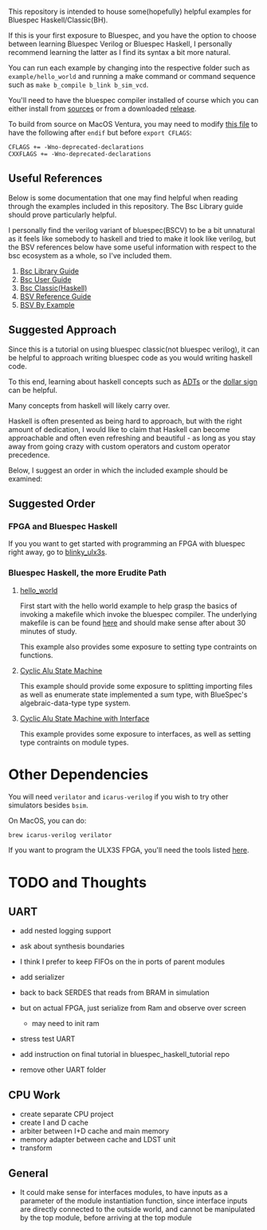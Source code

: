 This repository is intended to house some(hopefully) helpful examples for Bluespec Haskell/Classic(BH).

If this is your first exposure to Bluespec, and you have the option to choose
between learning Bluespec Verilog or Bluespec Haskell, I personally recommend learning 
the latter as I find its syntax a bit more natural.

You can run each example by changing into the respective folder such as ``example/hello_world`` and running a make command or command sequence such as ``make b_compile b_link b_sim_vcd``.

You'll need to have the bluespec compiler installed of course which you can either install from [sources](https://github.com/B-Lang-org/bsc/blob/main/INSTALL.md#compiling-bsc-from-source) or from a downloaded [release](https://github.com/B-Lang-org/bsc/releases/tag/2022.01).

To build from source on MacOS Ventura, you may need to modify [this file](https://github.com/B-Lang-org/bsc/blob/af852df596fcf41f578978c89765adcb6d4839f9/platform.mk#L54) to have the following after ``endif`` but before ``export CFLAGS``:

```make
CFLAGS += -Wno-deprecated-declarations
CXXFLAGS += -Wno-deprecated-declarations
```

## Useful References

Below is some documentation that one may find helpful when reading through the examples included in this repository. The Bsc Library guide should prove particularly helpful.

I personally find the verilog variant of bluespec(BSCV) to be a bit unnatural as it feels like somebody to haskell and tried to make it look like verilog, but the BSV references below have some useful information with respect to the bsc ecosystem as a whole, so I've included them.

1. [Bsc Library Guide](https://github.com/B-Lang-org/bsc/releases/download/2022.01/bsc_libraries_ref_guide.pdf)
2. [Bsc User Guide](https://github.com/B-Lang-org/bsc/releases/download/2022.01/bsc_user_guide.pdf)
3. [Bsc Classic(Haskell)](https://github.com/B-Lang-org/Documentation/raw/master/Language_Spec/bsv-reference-guide.pdf)
4. [BSV Reference Guide](https://github.com/B-Lang-org/Documentation/raw/master/Language_Spec/bsv-reference-guide.pdf)
5. [BSV By Example](http://csg.csail.mit.edu/6.S078/6_S078_2012_www/resources/bsv_by_example.pdf)

## Suggested Approach

Since this is a tutorial on using bluespec classic(not bluespec verilog), it can be
helpful to approach writing bluespec code as you would writing haskell code.

To this end, learning about haskell concepts such as 
[ADTs](https://wiki.haskell.org/Algebraic_data_type) or the 
[dollar sign](https://typeclasses.com/featured/dollar) can be helpful.

Many concepts from haskell will likely carry over.

Haskell is often presented as being hard to approach, but with the right amount of
dedication, I would like to claim that Haskell can become approachable and often 
even refreshing and beautiful - as long as you stay away from going crazy with custom
operators and custom operator precedence.

Below, I suggest an order in which the included example should be examined:

## Suggested Order

### FPGA and Bluespec Haskell
If you you want to get started with programming an FPGA with bluespec right away, go to
[blinky_ulx3s](./examples/blinky_ulx3s).

### Bluespec Haskell, the more Erudite Path

1. [hello_world](./examples/hello_world/)

    First start with the hello world example to help grasp the basics of invoking a makefile which invoke the bluespec compiler. The underlying makefile is can be found [here](./Include_Makefile.mk) and should make sense after about 30 minutes of study.

    This example also provides some exposure to setting type contraints on functions.

2. [Cyclic Alu State Machine](./examples/state_machine/)

    This example should provide some exposure to splitting importing files as well as
    enumerate state implemented a sum type, with BlueSpec's algebraic-data-type type
    system.

3. [Cyclic Alu State Machine with Interface](./examples/state_machine_with_interface/)

    This example provides some exposure to interfaces, as well as setting type 
    contraints on module types.

# Other Dependencies

You will need ``verilator`` and ``icarus-verilog`` if you wish to try other simulators besides ``bsim``.

On MacOS, you can do:

```bash
brew icarus-verilog verilator
```

If you want to program the ULX3S FPGA, you'll need the tools listed 
[here](https://github.com/BracketMaster/bluespec_haskell_tutorial/tree/main/examples/blinky_ulx3s#programming-the-ulx3s).

# TODO and Thoughts
## UART
 - add nested logging support
 - ask about synthesis boundaries
 - I think I prefer to keep FIFOs on the in ports of parent modules
 - add serializer
 - back to back SERDES that reads from BRAM in simulation
 - but on actual FPGA, just serialize from Ram and observe over screen
   - may need to init ram
 - stress test UART

 - add instruction on final tutorial in bluespec_haskell_tutorial repo
 - remove other UART folder

## CPU Work
 - create separate CPU project
 - create I and D cache
 - arbiter between I+D cache and main memory
 - memory adapter between cache and LDST unit
 - transform

## General
 - It could make sense for interfaces modules, to have inputs as
a parameter of the module instantiation function, since interface
inputs are directly connected to the outside world, and cannot be
manipulated by the top module, before arriving at the top module
